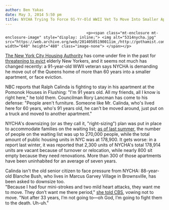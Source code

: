 ```yaml
---
author: Ben Yakas
date: May 3, 2014 5:50 pm
title: NYCHA Trying To Force 91-Yr-Old WWII Vet To Move Into Smaller Apartment
---
```


	
										<p><span class="mt-enclosure mt-enclosure-image" style="display: inline;"> <img alt="5314nycha.jpg" src="https://web.archive.org/web/20140505190011im_/http://gothamist.com/attachments/byakas/5314nycha.jpg" width="640" height="480" class="image-none"> </span></p>

<p><a href="https://web.archive.org/web/20140505190011/http://gothamist.com/tags/nycha">The New York City Housing Authority</a> has come under fire in the past for <a href="https://web.archive.org/web/20140505190011/http://gothamist.com/2013/12/08/nycha_moves_to_evict_100-year-old_f.php">threatening to evict</a> elderly New Yorkers, and it seems not much has changed recently: a 91-year-old WWII veteran says NYCHA is demanding he move out of the Queens home of more than 60 years into a smaller apartment, or face eviction. </p>

<center><script type="text/javascript" charset="UTF-8" src="https://web.archive.org/web/20140505190011js_/http://www.nbcnewyork.com/portableplayer/?cmsID=257739961&amp;videoID=7oHe9auWSdAS&amp;origin=nbcnewyork.com&amp;sec=news&amp;subsec=local&amp;width=600&amp;height=360"></script></center>

<p>NBC reports that Ralph Calinda is fighting to stay in his apartment at the Pomonok Houses in Flushing: &quot;I&apos;m 91 years old. All my friends, all I know is right here,&quot; he told them. Councilman Rory Lancman has come to his defense: &quot;People aren&apos;t furniture. Someone like Mr. Calinda, who&apos;s lived here for 60 years, who&apos;s 91 years old, he can&apos;t be moved around, just put on a truck and moved to another apartment.&quot;</p>

<p>NYCHA&apos;s downsizing (or as they call it, &quot;right-sizing&quot;) plan was put in place to accommodate families on the waiting list; <a href="https://web.archive.org/web/20140505190011/http://gothamist.com/2013/07/24/amount_of_people_waiting_for_public.php">as of last summer</a>, the number of people on the waiting list was up to 270,000 people, while the total amount of public housing units in NYC was at 178,900. It gets worse: in a report last winter, it was reported that 2,300 units of NYCHA&apos;s total 178,914 units are vacant because of turnover or relocation, while nearly 800 sit empty because they need renovations. More than 300 of those apartments have been uninhabited for an average of seven years.</p>

<p>Calinda isn&apos;t the old senior citizen to face pressure from NYCHA: 88-year-old Blanche Bush, who lives in Marcus Garvey Village in Brownsville, has been asked to downsize too. <br>
&quot;Because I had four mini-strokes and two mild heart attacks, they want me to move. They don&#x2019;t want me there period,&quot; <a href="https://web.archive.org/web/20140505190011/http://newyork.cbslocal.com/2014/05/02/nycha-to-elderly-residents-take-a-smaller-apartment-or-be-evicted/">she told CBS</a>, vowing not to move. &quot;Not after 33 years, I&#x2019;m not going to&#x2014;oh God, I&#x2019;m going to fight them to the death. Uh-uh.&quot;</p>					
										
									
				
